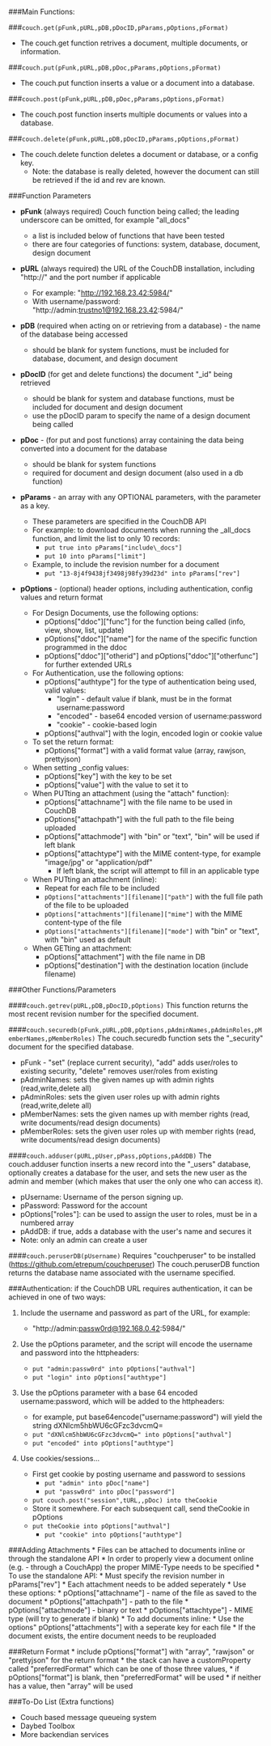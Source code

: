 ###Main Functions:

###`couch.get(pFunk,pURL,pDB,pDocID,pParams,pOptions,pFormat)`
* The couch.get function retrives a document, multiple documents, or information.

###`couch.put(pFunk,pURL,pDB,pDoc,pParams,pOptions,pFormat)`
* The couch.put function inserts a value or a document into a database.

###`couch.post(pFunk,pURL,pDB,pDoc,pParams,pOptions,pFormat)`
* The couch.post function inserts multiple documents or values into a database.

###`couch.delete(pFunk,pURL,pDB,pDocID,pParams,pOptions,pFormat)`
* The couch.delete function deletes a document or database, or a config key.
	* Note: the database is really deleted, however the document can still be retrieved if the id and rev are known.

###Function Parameters

* **pFunk** (always required) Couch function being called; the leading underscore can be omitted, for example "all\_docs"
	* a list is included below of functions that have been tested
	* there are four categories of functions:  system, database, document, design document

* **pURL** (always required) the URL of the CouchDB installation, including "http://" and the port number if applicable
	* For example:   "http://192.168.23.42:5984/"
	* With username/password:    "http://admin:trustno1@192.168.23.42:5984/"

* **pDB** (required when acting on or retrieving from a database) - the name of the database being accessed
	* should be blank for system functions, must be included for database, document, and design document
		
* **pDocID**  (for get and delete functions) the document "\_id" being retrieved
	* should be blank for system and database functions, must be included for document and design document 
	* use the pDocID param to specify the name of a design document being called
		
* **pDoc** - (for put and post functions) array containing the data being converted into a document for the database
	* should be blank for system functions
	* required for document and design document (also used in a db function)

* **pParams** - an array with any OPTIONAL parameters, with the parameter as a key.
	* These parameters are specified in the CouchDB API
	* For example:  to download documents when running the \_all\_docs function, and limit the list to only 10 records:
		* `put true into pParams["include\_docs"]`
     	* `put 10 into pParams["limit"]`
	* Example, to include the revision number for a document
     	* `put "13-8j4f9438jf3498j98fy39d23d" into pParams["rev"]`

* **pOptions** - (optional) header options, including authentication, config values and return format
	* For Design Documents, use the following options:
		* pOptions["ddoc"]["func"] for the function being called (info, view, show, list, update)
		* pOptions["ddoc"]["name"] for the name of the specific function programmed in the ddoc
		* pOptions["ddoc"]["otherid"] and pOptions["ddoc"]["otherfunc"] for further extended URLs
	* For Authentication, use the following options:
		* pOptions["authtype"] for the type of authentication being used, valid values:
			* "login" - default value if blank, must be in the format username:password
			* "encoded" - base64 encoded version of username:password
			* "cookie" - cookie-based login
		* pOptions["authval"] with the login, encoded login or cookie value 
	* To set the return format:
		* pOptions["format"] with a valid format value (array, rawjson, prettyjson)
	* When setting \_config values:
		* pOptions["key"] with the key to be set
		* pOptions["value"] with the value to set it to
	* When PUTting an attachment (using the "attach" function):
		* pOptions["attachname"] with the file name to be used in CouchDB
		* pOptions["attachpath"] with the full path to the file being uploaded
		* pOptions["attachmode"] with "bin" or "text", "bin" will be used if left blank
		* pOptions["attachtype"] with the MIME content-type, for example "image/jpg" or "application/pdf"
			* If left blank, the script will attempt to fill in an applicable type
	* When PUTting an attachment (inline):
		* Repeat for each file to be included
		* `pOptions["attachments"][filename]["path"]` with the full file path of the file to be uploaded
		* `pOptions["attachments"][filename]["mime"]` with the MIME content-type of the file
		* `pOptions["attachments"][filename]["mode"]` with "bin" or "text", with "bin" used as default
	* When GETting an attachment:
		* pOptions["attachment"] with the file name in DB
		* pOptions["destination"] with the destination location (include filename)		
		
###Other Functions/Parameters

####`couch.getrev(pURL,pDB,pDocID,pOptions)`
This function returns the most recent revision number for the specified document.

####`couch.securedb(pFunk,pURL,pDB,pOptions,pAdminNames,pAdminRoles,pMemberNames,pMemberRoles)`
The couch.securedb function sets the "\_security" document for the specified database.
* pFunk - "set" (replace current security), "add" adds user/roles to existing security, "delete" removes user/roles from existing
* pAdminNames: sets the given names up with admin rights (read,write,delete all)
* pAdminRoles: sets the given user roles up with admin rights (read,write,delete all)
* pMemberNames: sets the given names up with member rights (read, write documents/read design documents)
* pMemberRoles: sets the given user roles up with member rights (read, write documents/read design documents)

####`couch.adduser(pURL,pUser,pPass,pOptions,pAddDB)`
The couch.adduser function inserts a new record into the "\_users" database, optionally creates a database for the user, and sets the new user as the admin and member (which makes that user the only one who can access it).
* pUsername: Username of the person signing up.
* pPassword: Password for the account
* pOptions["roles"]: can be used to assign the user to roles, must be in a numbered array
* pAddDB: if true, adds a database with the user's name and secures it
* Note:  only an admin can create a user

####`couch.peruserDB(pUsername)`
Requires "couchperuser" to be installed (https://github.com/etrepum/couchperuser)
The couch.peruserDB function returns the database name associated with the username specified.

###Authentication: 
if the CouchDB URL requires authentication, it can be achieved in one of two ways:

1. Include the username and password as part of the URL, for example:
	* "http://admin:passw0rd@192.168.0.42:5984/"

2. Use the pOptions parameter, and the script will encode the username and password into the httpheaders:
	* `put "admin:passw0rd" into pOptions["authval"]`
	* `put "login" into pOptions["authtype"]`

3. Use the pOptions parameter with a base 64 encoded username:password, which will be added to the httpheaders:
	* for example, put base64encode("username:password") will yield the string dXNlcm5hbWU6cGFzc3dvcmQ=
	* `put "dXNlcm5hbWU6cGFzc3dvcmQ=" into pOptions["authval"]`
	* `put "encoded" into pOptions["authtype"]`

4. Use cookies/sessions... 
	* First  get cookie by posting username and password to sessions
		* `put "admin" into pDoc["name"]     `
		* `put "passw0rd" into pDoc["password"]`
   	* `put couch.post("session",tURL,,pDoc) into theCookie`
	* Store it somewhere. For each subsequent call, send theCookie in pOptions
   	* `put theCookie into pOptions["authval"]`
		* `put "cookie" into pOptions["authtype"]`

###Adding Attachments
	* Files can be attached to documents inline or through the standalone API
	* In order to properly view a document online (e.g. - through a CouchApp) the proper MIME-Type needs to be specified
	* To use the standalone API:
		* Must specify the revision number in pParams["rev"]
		* Each attachment needs to be added seperately
		* Use these options: 
			* pOptions["attachname"] - name of the file as saved to the document
			* pOptions["attachpath"] - path to the file
			* pOptions["attachmode"] - binary or text
			* pOptions["attachtype"] - MIME type (will try to generate if blank)
	* To add documents inline:
		* Use the options" pOptions["attachments"] with a seperate key for each file
		* If the document exists, the entire document needs to be reuploaded

###Return Format
	* include pOptions["format"] with "array", "rawjson" or "prettyjson" for the return format
	* the stack can have a customProperty called "preferredFormat" which can be one of those three values,
	* if pOptions["format"] is blank, then "preferredFormat" will be used
	* if neither has a value, then "array" will be used

###To-Do List (Extra functions)
- Couch based message queueing system
- Daybed Toolbox
- More backendian services

